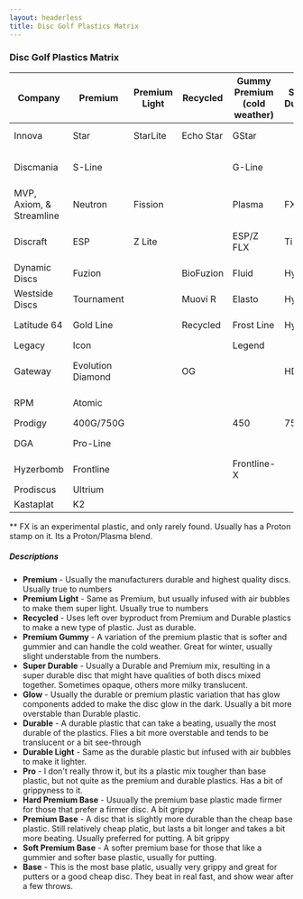 ```yaml
---
layout: headerless
title: Disc Golf Plastics Matrix
---
```


### Disc Golf Plastics Matrix

| Company                  | Premium           | Premium Light | Recycled  | Gummy Premium (cold weather) | Super Durable | Glow         | Durable            | Durable Light | Pro     | Hard Premium Base       | Premium Base     | Soft Premium Base        | Base Glow   | Base       |
| ------------------------ | ----------------- | ------------- | --------- | ---------------------------- | ------------- | ------------ | ------------------ | ------------- | ------- | ----------------------- | ---------------- | ------------------------ | ----------- | ---------- |
| Innova                   | Star              | StarLite      | Echo Star | GStar                        |               | Glow Champ   | Champion           | Blizzard      | Pro     | KC-Pro                  | XT               | R-Pro                    | DX Glow     | DX         |
| Discmania                | S-Line            |               |           | G-Line                       |               | Glow C-Line  | C-Line             |               | P-Line  |                         | X-Line           |                          | D-Line Glow | D-Line     |
| MVP, Axiom, & Streamline | Neutron           | Fission       |           | Plasma                       | FX**          | Eclipse      | Proton             |               |         | Electron Firm           | Electron         | Electron Soft            |             |            |
| Discraft                 | ESP               | Z Lite        |           | ESP/Z FLX                    | Ti            | ESP/Z Glo    | Elite Z            | Z Lite        | Elite X | Jawbreaker/Rubber Blend | Jawbreaker       | Pro-D Soft               | Pro-D Glo   | Pro D      |
| Dynamic Discs            | Fuzion            |               | BioFuzion | Fluid                        | Hybrid        | Moonshine    | Lucid              | Lucid Air     |         | Classic                 | Classic Blend    | Classic Soft             |             | Prime      |
| Westside Discs           | Tournament        |               | Muovi R   | Elasto                       | Hybrid        | Moonshine    | VIP                | VIP Air       |         | BT Hard                 | BT Medium        | BT Soft                  |             | Origio     |
| Latitude 64              | Gold Line         |               | Recycled  | Frost Line                   | Hybrid        | Moonshine    | Opto Line          | Opto Air      |         | Zero Line Hard          | Zero Line Medium | Zero Line Soft           |             | Retro Line |
| Legacy                   | Icon              |               |           | Legend                       |               |              | Pinnacle           | Ultralight    |         | Protege                 |                  | Gravity                  |             | Excel      |
| Gateway                  | Evolution Diamond |               | OG        |                              | HD            | SuperGlow    | Evolution Platinum |               |         | Soft                    | Stupid Soft      | Really Freaking Flexible |             | Super Soft |
| RPM                      | Atomic            |               |           |                              |               |              | Cosmic             |               |         |                         | Magma            | Magma Soft               |             | Strata     |
| Prodigy                  | 400G/750G         |               |           | 450                          | 750           |              | 400/400S           | Air           |         | 350G                    | 300S             | 350Rx                    |             | 200        |
| DGA                      | Pro-Line          |               |           |                              |               | Glow SP-Line | SP-Line            | RDGA          |         |                         |                  | Signature-Line           |             | D-Line     |
| Hyzerbomb                | Frontline         |               |           | Frontline-X                  |               |              | Recon              |               |         | Baseline Hard           | Baseline         | Baseline Soft            |             |            |
| Prodiscus                | Ultrium           |               |           |                              |               |              | Premium            |               |         |                         | Base             |                          |             |            |
| Kastaplat                | K2                |               |           |                              |               | K1 Glow      | K1                 |               |         |                         | K3               |                          |             |            |
** FX is an experimental plastic, and only rarely found. Usually has a Proton stamp on it. Its a Proton/Plasma blend.

##### Descriptions

* **Premium** - Usually the manufacturers durable and highest quality discs. Usually true to numbers
* **Premium Light** - Same as Premium, but usually infused with air bubbles to make them super light. Usually true to numbers
* **Recycled** - Uses left over byproduct from Premium and Durable plastics to make a new type of plastic. Just as durable.
* **Premium Gummy** - A variation of the premium plastic that is softer and gummier and can handle the cold weather. Great for winter, usually slight understable from the numbers.
* **Super Durable** - Usually a Durable and Premium mix, resulting in a super durable disc that might have qualities of both discs mixed together. Sometimes opaque, others more milky translucent.
* **Glow** - Usually the durable or premium plastic variation that has glow components added to make the disc glow in the dark. Usually a bit more overstable than Durable plastic.
* **Durable** - A durable plastic that can take a beating, usually the most durable of the plastics. Flies a bit more overstable and tends to be translucent or a bit see-through
* **Durable Light** - Same as the durable plastic but infused with air bubbles to make it lighter.
* **Pro** - I don't really throw it, but its a plastic mix tougher than base plastic, but not quite as the premium and durable plastics. Has a bit of grippyness to it.
* **Hard Premium Base** - Usuually the premium base plastic made firmer for those that prefer a firmer disc. A bit grippy
* **Premium Base** - A disc that is slightly more durable than the cheap base plastic. Still relatively cheap platic, but lasts a bit longer and takes a bit more beating. Usually preferred for putting. A bit grippy
* **Soft Premium Base** - A softer premium base for those that like a gummier and softer base plastic, usually for putting.
* **Base** - This is the most base platic, usually very grippy and great for putters or a good cheap disc. They beat in real fast, and show wear after a few throws.
